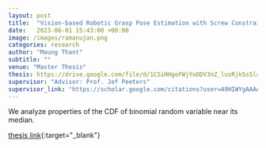 ```yaml
---
layout: post
title:  "Vision-based Robotic Grasp Pose Estimation with Screw Constraints for Electronic Devices from Conveyor Belt"
date:   2023-06-01 15:43:00 +00:00
image: /images/ramanujan.png
categories: research
author: "Maung Thant"
subtitle: ""
venue: "Master Thesis"
thesis: https://drive.google.com/file/d/1CSiHHgeFWjYoDDV3nZ_lusRjk5s5laA7/view?usp=drive_link
supervisor: "Advisor: Prof. Jef Peeters"
supervisor_link: "https://scholar.google.com/citations?user=A9HIWYgAAAAJ&hl=en&oi=ao"
---
```


We analyze properties of the CDF of binomial random variable near its median.

[thesis link](https://drive.google.com/file/d/1CSiHHgeFWjYoDDV3nZ_lusRjk5s5laA7/view?usp=drive_link){:target="_blank"}

